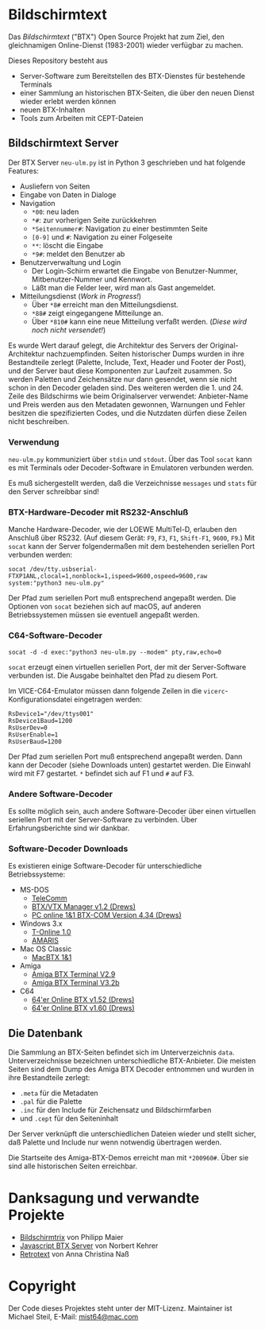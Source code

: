 # Bildschirmtext

Das *Bildschirmtext* ("BTX") Open Source Projekt hat zum Ziel, den gleichnamigen Online-Dienst (1983-2001) wieder verfügbar zu machen.

Dieses Repository besteht aus

* Server-Software zum Bereitstellen des BTX-Dienstes für bestehende Terminals
* einer Sammlung an historischen BTX-Seiten, die über den neuen Dienst wieder erlebt werden können
* neuen BTX-Inhalten
* Tools zum Arbeiten mit CEPT-Dateien

## Bildschirmtext Server

Der BTX Server `neu-ulm.py` ist in Python 3 geschrieben und hat folgende Features:

* Ausliefern von Seiten
* Eingabe von Daten in Dialoge
* Navigation
	* `*00`: neu laden
	* `*#`: zur vorherigen Seite zurückkehren
	* `*Seitennummer#`: Navigation zu einer bestimmten Seite
	* `[0-9]` und `#`: Navigation zu einer Folgeseite
	* `**`: löscht die Eingabe
	* `*9#`: meldet den Benutzer ab
* Benutzerverwaltung und Login
	* Der Login-Schirm erwartet die Eingabe von Benutzer-Nummer, Mitbenutzer-Nummer und Kennwort.
	* Läßt man die Felder leer, wird man als Gast angemeldet.
* Mitteilungsdienst (*Work in Progress!*)
	* Über `*8#` erreicht man den Mitteilungsdienst.
	* `*88#` zeigt eingegangene Mitteilunge an.
	* Über `*810#` kann eine neue Mitteilung verfaßt werden. (*Diese wird noch nicht versendet!*)

Es wurde Wert darauf gelegt, die Architektur des Servers der Original-Architektur nachzuempfinden. Seiten historischer Dumps wurden in ihre Bestandteile zerlegt (Palette, Include, Text, Header und Footer der Post), und der Server baut diese Komponenten zur Laufzeit zusammen. So werden Paletten und Zeichensätze nur dann gesendet, wenn sie nicht schon in den Decoder geladen sind. Des weiteren werden die 1. und 24. Zeile des Bildschirms wie beim Originalserver verwendet: Anbieter-Name und Preis werden aus den Metadaten gewonnen, Warnungen und Fehler besitzen die spezifizierten Codes, und die Nutzdaten dürfen diese Zeilen nicht beschreiben.

### Verwendung

`neu-ulm.py` kommuniziert über `stdin` und `stdout`. Über das Tool `socat` kann es mit Terminals oder Decoder-Software in Emulatoren verbunden werden.

Es muß sichergestellt werden, daß die Verzeichnisse `messages` und `stats` für den Server schreibbar sind!

### BTX-Hardware-Decoder mit RS232-Anschluß

Manche Hardware-Decoder, wie der LOEWE MultiTel-D, erlauben den Anschluß über RS232. (Auf diesem Gerät: `F9`, `F3`, `F1`, `Shift-F1`, `9600`, `F9`.) Mit `socat` kann der Server folgendermaßen mit dem bestehenden seriellen Port verbunden werden:

	socat /dev/tty.usbserial-FTXP1ANL,clocal=1,nonblock=1,ispeed=9600,ospeed=9600,raw system:"python3 neu-ulm.py"

Der Pfad zum seriellen Port muß entsprechend angepaßt werden. Die Optionen von `socat` beziehen sich auf macOS, auf anderen Betriebssystemen müssen sie eventuell angepaßt werden.

### C64-Software-Decoder

	socat -d -d exec:"python3 neu-ulm.py --modem" pty,raw,echo=0

`socat` erzeugt einen virtuellen seriellen Port, der mit der Server-Software verbunden ist. Die Ausgabe beinhaltet den Pfad zu diesem Port.

Im VICE-C64-Emulator müssen dann folgende Zeilen in die `vicerc`-Konfigurationsdatei eingetragen werden:

	RsDevice1="/dev/ttys001"
	RsDevice1Baud=1200
	RsUserDev=0
	RsUserEnable=1
	RsUserBaud=1200

Der Pfad zum seriellen Port muß entsprechend angepaßt werden. Dann kann der Decoder (siehe Downloads unten) gestartet werden. Die Einwahl wird mit F7 gestartet. `*` befindet sich auf F1 und `#` auf F3.

### Andere Software-Decoder

Es sollte möglich sein, auch andere Software-Decoder über einen virtuellen seriellen Port mit der Server-Software zu verbinden. Über Erfahrungsberichte sind wir dankbar.

### Software-Decoder Downloads

Es existieren einige Software-Decoder für unterschiedliche Betriebssysteme:

* MS-DOS
	* [TeleComm](https://archive.org/details/TEleComm-KommunikationMitKomfort-BTXDecoderSharewareGerman)
	* [BTX/VTX Manager v1.2 (Drews)](https://archive.org/details/BTXVTXManagerV1FrMS-DOS)
	* [PC online 1&1 BTX-COM Version 4.34 (Drews)](https://www.pagetable.com/docs/btx/decoder/PC%20online%201&1%20BTX-COM%20Version%204.34.img)
* Windows 3.x
	* [T-Online 1.0](https://www.pagetable.com/docs/btx/decoder/T-Online-Software%20Version%201.0%20light.img)
	* [AMARIS](https://www.pagetable.com/docs/btx/decoder/AMARIS.zip)
* Mac OS Classic
	* [MacBTX 1&1](https://archive.org/details/MacBTX11German)
* Amiga 
	* [Amiga BTX Terminal V2.9](https://www.pagetable.com/docs/btx/decoder/Amiga%20BTX%20Terminal%20V2.9.DMS)
	* [Amiga BTX Terminal V3.2b](https://www.pagetable.com/docs/btx/decoder/Amiga%20BTX%20Terminal%20V3.2b.DMS)
* C64
	* [64'er Online BTX v1.52 (Drews)](https://www.pagetable.com/docs/btx/decoder/64er%20Online%20BTX%20v1.52%20(19xx)(-)(de).d64)
	* [64'er Online BTX v1.60 (Drews)](https://www.pagetable.com/docs/btx/decoder/64er%20Online%20BTX%20v1.60%20(19xx)(-)(de).d64)

## Die Datenbank

Die Sammlung an BTX-Seiten befindet sich im Unterverzeichnis `data`. Unterverzeichnisse bezeichnen unterschiedliche BTX-Anbieter. Die meisten Seiten sind dem Dump des Amiga BTX Decoder entnommen und wurden in ihre Bestandteile zerlegt:

* `.meta` für die Metadaten
* `.pal` für die Palette
* `.inc` für den Include für Zeichensatz und Bildschirmfarben
* und `.cept` für den Seiteninhalt

Der Server verknüpft die unterschiedlichen Dateien wieder und stellt sicher, daß Palette und Include nur wenn notwendig übertragen werden.

Die Startseite des Amiga-BTX-Demos erreicht man mit `*200960#`. Über sie sind alle historischen Seiten erreichbar.

# Danksagung und verwandte Projekte

* [Bildschirmtrix](http://www.runningserver.com/?page=rs.thelab.bildschirmtrix) von Philipp Maier
* [Javascript BTX Server](http://members.aon.at/nkehrer/btx_server.html) von Norbert Kehrer
* [Retrotext](https://www.acn.wtf/retrotext.html) von Anna Christina Naß

# Copyright

Der Code dieses Projektes steht unter der MIT-Lizenz. Maintainer ist Michael Steil, E-Mail: mist64@mac.com